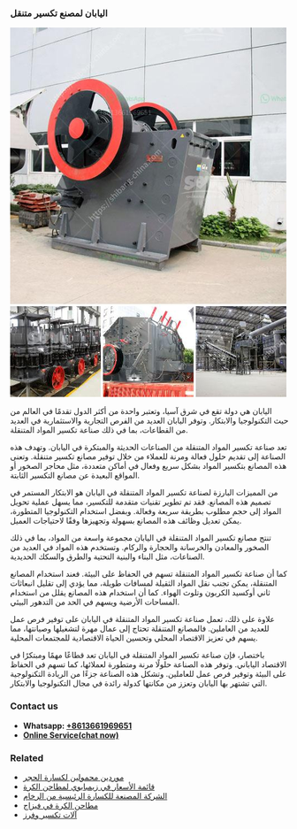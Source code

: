 <h3>اليابان لمصنع تكسير متنقل</h3><img src='1701850578.jpg' alt=''><p>اليابان هي دولة تقع في شرق آسيا، وتعتبر واحدة من أكثر الدول تقدمًا في العالم من حيث التكنولوجيا والابتكار. وتوفر اليابان العديد من الفرص التجارية والاستثمارية في العديد من القطاعات، بما في ذلك صناعة تكسير المواد المتنقلة.</p><p>تعد صناعة تكسير المواد المتنقلة من الصناعات الحديثة والمبتكرة في اليابان. وتهدف هذه الصناعة إلى تقديم حلول فعالة ومرنة للعملاء من خلال توفير مصانع تكسير متنقلة. وتعنى هذه المصانع بتكسير المواد بشكل سريع وفعال في أماكن متعددة، مثل محاجر الصخور أو المواقع البعيدة عن مصانع التكسير الثابتة.</p><p>من المميزات البارزة لصناعة تكسير المواد المتنقلة في اليابان هو الابتكار المستمر في تصميم هذه المصانع. فقد تم تطوير تقنيات متقدمة للتكسير، مما يسهل عملية تحويل المواد إلى حجم مطلوب بطريقة سريعة وفعالة. وبفضل استخدام التكنولوجيا المتطورة، يمكن تعديل وظائف هذه المصانع بسهولة وتجهيزها وفقًا لاحتياجات العميل.</p><p>تنتج مصانع تكسير المواد المتنقلة في اليابان مجموعة واسعة من المواد، بما في ذلك الصخور والمعادن والخرسانة والحجارة والركام. وتستخدم هذه المواد في العديد من الصناعات، مثل البناء والبنية التحتية والطرق والسكك الحديدية.</p><p>كما أن صناعة تكسير المواد المتنقلة تسهم في الحفاظ على البيئة. فعند استخدام المصانع المتنقلة، يمكن تجنب نقل المواد الثقيلة لمسافات طويلة، مما يؤدي إلى تقليل انبعاثات ثاني أوكسيد الكربون وتلوث الهواء. كما أن استخدام هذه المصانع يقلل من استخدام المساحات الأرضية ويسهم في الحد من التدهور البيئي.</p><p>علاوة على ذلك، تعمل صناعة تكسير المواد المتنقلة في اليابان على توفير فرص عمل للعديد من العاملين. فالمصانع المتنقلة تحتاج إلى عمال مهرة لتشغيلها وصيانتها، مما يسهم في تعزيز الاقتصاد المحلي وتحسين الحياة الاقتصادية للمجتمعات المحلية.</p><p>باختصار، فإن صناعة تكسير المواد المتنقلة في اليابان تعد قطاعًا مهمًا ومبتكرًا في الاقتصاد الياباني. وتوفر هذه الصناعة حلولًا مرنة ومتطورة لعملائها، كما تسهم في الحفاظ على البيئة وتوفير فرص عمل للعاملين. وتشكل هذه الصناعة جزءًا من الريادة التكنولوجية التي تشتهر بها اليابان وتعزز من مكانتها كدولة رائدة في مجال التكنولوجيا والابتكار.</p><h3>Contact us</h3><ul><li><strong>Whatsapp:&nbsp;<a href="https://wa.me/8613661969651">+8613661969651</a></strong></li><li><a href="https://swt.shibang-china.com/?git&amp;zhl&amp;اليابان لمصنع تكسير متنقل"><strong>Online Service(chat now)</strong></a></li></ul><h3>Related</h3><ul><li><a href='موردين محمولين لكسارة الحجر.md'>موردين محمولين لكسارة الحجر</a></li><li><a href='قائمة الأسعار في زيمبابوي لمطاحن الكرة.md'>قائمة الأسعار في زيمبابوي لمطاحن الكرة</a></li><li><a href='الشركة المصنعة للكسارة الرئيسية من الرخام.md'>الشركة المصنعة للكسارة الرئيسية من الرخام</a></li><li><a href='مطاحن الكرة في فيزاج.md'>مطاحن الكرة في فيزاج</a></li><li><a href='آلات تكسير وفرز.md'>آلات تكسير وفرز</a></li></ul>